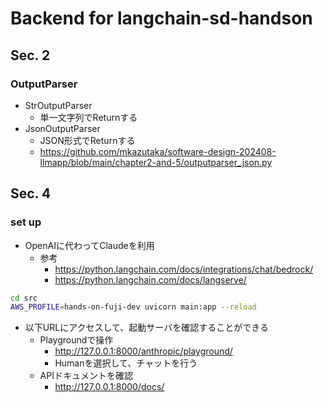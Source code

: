 # Backend for langchain-sd-handson

## Sec. 2
### OutputParser
- StrOutputParser
  - 単一文字列でReturnする
- JsonOutputParser
  - JSON形式でReturnする
  - https://github.com/mkazutaka/software-design-202408-llmapp/blob/main/chapter2-and-5/outputparser_json.py

## Sec. 4
### set up
- OpenAIに代わってClaudeを利用
  - 参考
    - https://python.langchain.com/docs/integrations/chat/bedrock/
    - https://python.langchain.com/docs/langserve/

```bash
cd src
AWS_PROFILE=hands-on-fuji-dev uvicorn main:app --reload

```

- 以下URLにアクセスして、起動サーバを確認することができる
  - Playgroundで操作
    - http://127.0.0.1:8000/anthropic/playground/
    - Humanを選択して、チャットを行う
  - APIドキュメントを確認
    - http://127.0.0.1:8000/docs/
